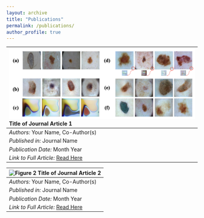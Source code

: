 ```yaml
---
layout: archive
title: "Publications"
permalink: /publications/
author_profile: true
---
```


| ![Figure 1](https://github.com/Nanboy-Ronan/Personal-Web/blob/main/assets/images/SASHIMI%202022.png) **Title of Journal Article 1** |
|:---|
| *Authors:* Your Name, Co-Author(s) |
| *Published in:* Journal Name |
| *Publication Date:* Month Year |
| *Link to Full Article:* [Read Here](URL) |

| ![Figure 2](image2.jpg) **Title of Journal Article 2** |
|:---|
| *Authors:* Your Name, Co-Author(s) |
| *Published in:* Journal Name |
| *Publication Date:* Month Year |
| *Link to Full Article:* [Read Here](URL) |

<!-- {% if author.googlescholar %}
  You can also find my articles on <u><a href="{{author.googlescholar}}">my Google Scholar profile</a>.</u>
{% endif %}

{% include base_path %}

{% for post in site.publications reversed %}
  {% include archive-single.html %}
{% endfor %} -->
